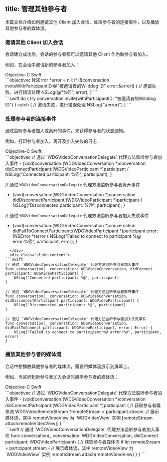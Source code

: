 ﻿
title: 管理其他参与者
---

本篇文档介绍如何邀请其他 Client 加入会话、处理参与者的连接事件，以及播放其他参与者的媒体流。

### 邀请其他 Client 加入会话

会话建立成功后，会话的参与者都可以邀请其他 Client 作为新参与者加入。

例如，在会话中邀请新的参与者加入：

<div class="slide">
  <div class='slide-title'>
    <span class="slide-tab tab-current">Objective-C</span>
    <span class="slide-tab">Swift</span>
  </div>
  <div class="slide-content slide-content-show">
```objectivec
NSError *error = nil;
if (![conversation inviteWithParticipantID:@"被邀请者的Wilddog ID" error:&error]) {
    // 邀请失败，进行错误处理
    NSLog(@"%@", error);
}
```
  </div>
  <div class="slide-content">
```swift
do {
    try conversation.invite(withParticipantID: "被邀请者的Wilddog ID")
} catch {
    // 邀请失败，进行错误处理
    NSLog("\(error)")
}
```
  </div>
</div>

### 处理参与者的连接事件

通过监听参与者加入或离开的事件，来获得参与者的状态通知。

例如，打印参与者加入、离开及加入失败的日志：

<div class="slide">
  <div class='slide-title'>
    <span class="slide-tab tab-current">Objective-C</span>
    <span class="slide-tab">Swift</span>
  </div>
  <div class="slide-content slide-content-show">
```objectivec
// 通过 `WDGVideoConversationDelegate` 代理方法监听参与者加入事件
- (void)conversation:(WDGVideoConversation *)conversation didConnectParticipant:(WDGVideoParticipant *)participant
{
    NSLog("Connected participant: %@", participant);
}

// 通过 `WDGVideoConversationDelegate` 代理方法监听参与者离开事件
- (void)conversation:(WDGVideoConversation *)conversation didDisconnectParticipant:(WDGVideoParticipant *)participant
{
    NSLog("Disconnected participant: %@", participant);
}

// 通过 `WDGVideoConversationDelegate` 代理方法监听参与者加入失败事件
- (void)conversation:(WDGVideoConversation *)conversation didFailToConnectParticipant:(WDGVideoParticipant *)participant error:(NSError *)error
{
    NSLog("Failed to connect to participant:%@ error:%@", participant, error);
}

```
  </div>
  <div class="slide-content">
```swift
// 通过 `WDGVideoConversationDelegate` 代理方法监听参与者加入事件
func conversation(_ conversation: WDGVideoConversation, didConnect participant: WDGVideoParticipant) {
    NSLog("Connected participant: %@", participant)
}

// 通过 `WDGVideoConversationDelegate` 代理方法监听参与者离开事件
func conversation(_ conversation: WDGVideoConversation, didDisconnectParticipant participant: WDGVideoParticipant) {
    NSLog("Disconnected participant: %@", participant)
}

// 通过 `WDGVideoConversationDelegate` 代理方法监听参与者加入失败事件
func conversation(_ conversation: WDGVideoConversation, didFailToConnect participant: WDGVideoParticipant, error: Error) {
    NSLog("Failed to connect to participant:%@ error:%@", participant, error)
}
```
  </div>
</div>

### 播放其他参与者的媒体流

会话中想播放其他参与者的媒体流，需要将媒体流展示到屏幕上。

例如，当监听到新参与者加入会话时展示参与者的媒体流：

<div class="slide">
  <div class='slide-title'>
    <span class="slide-tab tab-current">Objective-C</span>
    <span class="slide-tab">Swift</span>
  </div>
  <div class="slide-content slide-content-show">
```objectivec
// 通过 `WDGVideoConversationDelegate` 代理方法监听参与者加入事件
- (void)conversation:(WDGVideoConversation *)conversation didConnectParticipant:(WDGVideoParticipant *)participant
{
    // 获取参与者媒体流
    WDGVideoRemoteStream *remoteStream = participant.stream;
    // 展示媒体流，其中 remoteVideoView 为 `WDGVideoView` 实例
    [remoteStream attach:remoteVideoView];
}
```
  </div>
  <div class="slide-content">
```swift
// 通过 `WDGVideoConversationDelegate` 代理方法监听参与者加入事件
func conversation(_ conversation: WDGVideoConversation, didConnect participant: WDGVideoParticipant) {
    // 获取参与者媒体流
    if let remoteStream = participant.stream {
        // 展示媒体流，其中 remoteVideoView 为 `WDGVideoView` 实例
        remoteStream.attach(remoteVideoView)
    }
}
```
  </div>
</div>
